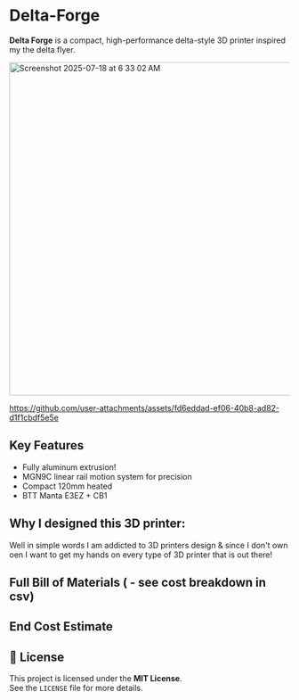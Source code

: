 # Delta-Forge

**Delta Forge** is a compact, high-performance delta-style 3D printer inspired my the delta flyer.

<img width="527" height="598" alt="Screenshot 2025-07-18 at 6 33 02 AM" src="https://github.com/user-attachments/assets/5689b632-0528-40cd-9ccb-254fd474ca9c" />


https://github.com/user-attachments/assets/fd6eddad-ef06-40b8-ad82-d1f1cbdf5e5e


##  Key Features
- Fully aluminum extrusion!
- MGN9C linear rail motion system for precision  
- Compact 120mm heated 
- BTT Manta E3EZ + CB1

## Why I designed this 3D printer:
Well in simple words I am addicted to 3D printers design & since I don't own oen I want to get my hands on every type of 3D printer that is out there! 

## Full Bill of Materials ( - see cost breakdown in csv)


## End Cost Estimate

## 📄 License

This project is licensed under the **MIT License**.  
See the `LICENSE` file for more details.
